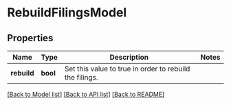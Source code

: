 # RebuildFilingsModel

## Properties
Name | Type | Description | Notes
------------ | ------------- | ------------- | -------------
**rebuild** | **bool** | Set this value to true in order to rebuild the filings. | 

[[Back to Model list]](../README.md#documentation-for-models) [[Back to API list]](../README.md#documentation-for-api-endpoints) [[Back to README]](../README.md)



